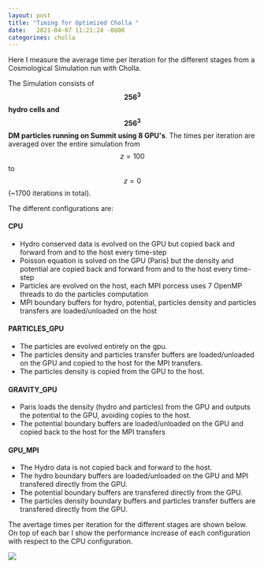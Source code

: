 ```yaml
---
layout: post
title: "Timing for Optimized Cholla "
date:   2021-04-07 11:21:24 -0800
categorines: cholla
---
```


Here I measure the average time per iteration for the different stages from a Cosmological Simulation run with Cholla.

The Simulation consists of **$$256^3$$ hydro cells and $$256^3$$ DM particles running on Summit using 8 GPU's**. The times per iteration are averaged over the entire simulation from $$z=100$$ to $$z=0$$ (~1700 iterations in total).  



The different configurations are:



#### CPU
- Hydro conserved data is evolved on the GPU but copied back and forward from and to the host every time-step
- Poisson equation is solved on the GPU (Paris) but the density and potential are copied back and forward from and to the host every time-step 
- Particles are evolved on the host, each MPI porcess uses 7 OpenMP threads to do the particles computation
- MPI boundary buffers for hydro, potential, particles density and particles transfers are loaded/unloaded on the host


#### PARTICLES_GPU
- The particles are evolved entirely on the gpu.
- The particles density and particles transfer buffers are loaded/unloaded on the GPU and copied to the host for the MPI transfers.
- The particles density is copied from the GPU to the host.


#### GRAVITY_GPU
- Paris loads the density (hydro and particles) from the GPU and outputs the potential to the GPU, avoiding copies to the host.
- The potential boundary buffers are loaded/unloaded on the GPU and copied back to the host for the MPI transfers  
 
#### GPU_MPI
- The Hydro data is not copied back and forward to the host.
- The hydro boundary buffers are loaded/unloaded on the GPU and MPI transfered directly from the GPU.
- The potential boundary buffers are transfered directly from the GPU.
- The particles density boundary buffers and particles transfer buffers are transfered directly from the GPU. 
 

The avertage times per iteration for the different stages are shown below. On top of each bar I show the performance increase of each configuration with respect to the CPU configuration.

<img src="{{ site.url }}assets/images/cholla_cosmo_timing.png">

